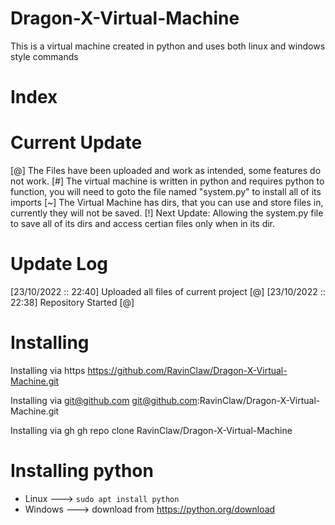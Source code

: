 # Dragon-X-Virtual-Machine
This is a virtual machine created in python and uses both linux and windows style commands


# Index


# Current Update
[@] The Files have been uploaded and work as intended, some features do not work.
[#] The virtual machine is written in python and requires python to function, you will need to goto the file named "system.py" to install all of its imports
[~] The Virtual Machine has dirs, that you can use and store files in, currently they will not be saved.
[!] Next Update: Allowing the system.py file to save all of its dirs and access certian files only when in its dir.


# Update Log
[23/10/2022 :: 22:40] Uploaded all files of current project [@]
[23/10/2022 :: 22:38] Repository Started [@]


# Installing
Installing via https
https://github.com/RavinClaw/Dragon-X-Virtual-Machine.git

Installing via git@github.com
git@github.com:RavinClaw/Dragon-X-Virtual-Machine.git

Installing via gh
gh repo clone RavinClaw/Dragon-X-Virtual-Machine

# Installing python
* Linux ---> ```sudo apt install python ```
* Windows ---> download from https://python.org/download
